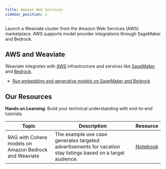 ```yaml
---
title: Amazon Web Services
sidebar_position: 1
---
```


Launch a Weaviate cluster from the Amazon Web Services (AWS) marketplace. AWS supports model provider integrations through SageMaker and Bedrock.

## AWS and Weaviate
Weaviate integrates with [AWS](https://aws.amazon.com/) infrastructure and services like [SageMaker](https://aws.amazon.com/sagemaker/) and [Bedrock](https://aws.amazon.com/bedrock/).

* [Run embedding and generative models on SageMaker and Bedrock](/developers/weaviate/model-providers/aws)

## Our Resources 
**Hands on Learning**: Build your technical understanding with end-to-end tutorials.

| Topic | Description | Resource | 
| --- | --- | --- |
| RAG with Cohere models on Amazon Bedrock and Weaviate | The example use case generates targeted advertisements for vacation stay listings based on a target audience. | [Notebook](https://github.com/weaviate/recipes/blob/main/integrations/cloud-hyperscalers/aws/RAG_Cohere_Weaviate_v4_client.ipynb)
